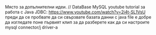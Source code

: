 Място за допълнителни идеи.
// DataBase
MySQL
youtube tutorial за работа с Java JDBC: https://www.youtube.com/watch?v=2i4t-SL1VsU преди да се пробвате да си свързвате базата данни с java file е добре да изгледате поне първият клип за да разберете как да си настроите mysql connector/j driver-a
